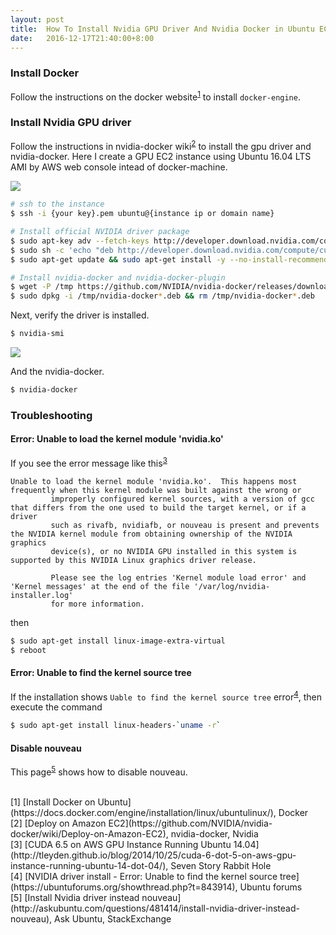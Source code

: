 ```yaml
---
layout: post
title:  How To Install Nvidia GPU Driver And Nvidia Docker in Ubuntu EC2 instance
date:   2016-12-17T21:40:00+8:00
---
```


### Install Docker

Follow the instructions on the docker website<sup>[1](#1)</sup> to install `docker-engine`.

### Install Nvidia GPU driver

Follow the instructions in nvidia-docker wiki<sup>[2](#2)</sup> to install the gpu driver and nvidia-docker.
Here I create a GPU EC2 instance using Ubuntu 16.04 LTS AMI by AWS web console intead of docker-machine.

![]({{site.baseurl}}/images/create-ubuntu-gpu-instance-on-aws.png)

```bash
# ssh to the instance 
$ ssh -i {your key}.pem ubuntu@{instance ip or domain name}

# Install official NVIDIA driver package
$ sudo apt-key adv --fetch-keys http://developer.download.nvidia.com/compute/cuda/repos/ubuntu1604/x86_64/7fa2af80.pub
$ sudo sh -c 'echo "deb http://developer.download.nvidia.com/compute/cuda/repos/ubuntu1604/x86_64 /" > /etc/apt/sources.list.d/cuda.list'
$ sudo apt-get update && sudo apt-get install -y --no-install-recommends cuda-drivers

# Install nvidia-docker and nvidia-docker-plugin
$ wget -P /tmp https://github.com/NVIDIA/nvidia-docker/releases/download/v1.0.0-rc.3/nvidia-docker_1.0.0.rc.3-1_amd64.deb
$ sudo dpkg -i /tmp/nvidia-docker*.deb && rm /tmp/nvidia-docker*.deb
```

Next, verify the driver is installed.
```bash
$ nvidia-smi
```
![]({{site.baseurl}}/images/nvidia-smi.png)

And the nvidia-docker.
```bash
$ nvidia-docker
```

### Troubleshooting

#### Error: Unable to load the kernel module 'nvidia.ko'

If you see the error message like this<sup>[3](#3)</sup>
```
Unable to load the kernel module 'nvidia.ko'.  This happens most frequently when this kernel module was built against the wrong or
         improperly configured kernel sources, with a version of gcc that differs from the one used to build the target kernel, or if a driver
         such as rivafb, nvidiafb, or nouveau is present and prevents the NVIDIA kernel module from obtaining ownership of the NVIDIA graphics
         device(s), or no NVIDIA GPU installed in this system is supported by this NVIDIA Linux graphics driver release.

         Please see the log entries 'Kernel module load error' and 'Kernel messages' at the end of the file '/var/log/nvidia-installer.log'
         for more information.
```
then 
```bash
$ sudo apt-get install linux-image-extra-virtual
$ reboot
```

#### Error: Unable to find the kernel source tree

If the installation shows `Uable to find the kernel source tree` error<sup>[4](#4)</sup>, then execute the command

```bash
$ sudo apt-get install linux-headers-`uname -r`
```

#### Disable nouveau

This page<sup>[5](#5)</sup> shows how to disable nouveau.

<br/>
[<a name="1">1</a>] [Install Docker on Ubuntu](https://docs.docker.com/engine/installation/linux/ubuntulinux/), Docker<br/>
[<a name="2">2</a>] [Deploy on Amazon EC2](https://github.com/NVIDIA/nvidia-docker/wiki/Deploy-on-Amazon-EC2), nvidia-docker, Nvidia<br/>
[<a name="3">3</a>] [CUDA 6.5 on AWS GPU Instance Running Ubuntu 14.04](http://tleyden.github.io/blog/2014/10/25/cuda-6-dot-5-on-aws-gpu-instance-running-ubuntu-14-dot-04/), 
Seven Story Rabbit Hole<br/>
[<a name="4">4</a>] [NVIDIA driver install - Error: Unable to find the kernel source tree](https://ubuntuforums.org/showthread.php?t=843914), Ubuntu forums<br/>
[<a name="5">5</a>] [Install Nvidia driver instead nouveau](http://askubuntu.com/questions/481414/install-nvidia-driver-instead-nouveau), Ask Ubuntu, StackExchange<br/>
